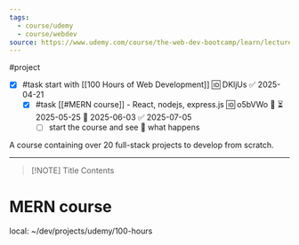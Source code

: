 ```yaml
---
tags:
  - course/udemy
  - course/webdev
source: https://www.udemy.com/course/the-web-dev-bootcamp/learn/lecture/47827013#questions
---
```

#project

- [x] #task start with [[100 Hours of Web Development]] 🆔 DKljUs ✅ 2025-04-21
	- [x] #task [[#MERN course]] - React, nodejs, express.js 🆔 o5bVWo 🔼 ⏳ 2025-05-25 📅 2025-06-03 ✅ 2025-07-05
		- [ ] start the course and see 🙈 what happens

A course containing over 20 full-stack projects to develop from scratch.
___


> [!NOTE] Title
> Contents
# MERN course

local: ~/dev/projects/udemy/100-hours
